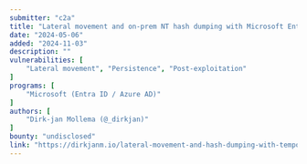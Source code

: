 ```yaml
---
submitter: "c2a"
title: "Lateral movement and on-prem NT hash dumping with Microsoft Entra Temporary Access Passes"
date: "2024-05-06"
added: "2024-11-03"
description: ""
vulnerabilities: [
    "Lateral movement", "Persistence", "Post-exploitation"
]
programs: [
    "Microsoft (Entra ID / Azure AD)"
]
authors: [
    "Dirk-jan Mollema (@_dirkjan)"
]
bounty: "undisclosed"
link: "https://dirkjanm.io/lateral-movement-and-hash-dumping-with-temporary-access-passes-microsoft-entra/"
---
```





